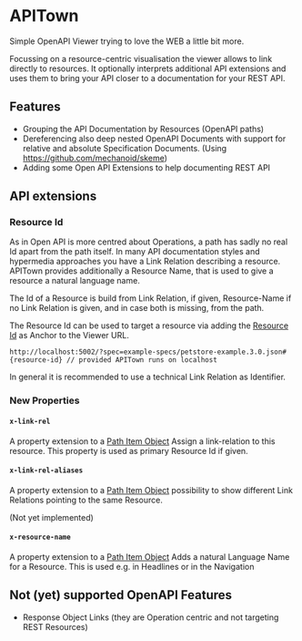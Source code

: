 # APITown

Simple OpenAPI Viewer trying to love the WEB a little bit more.

Focussing on a resource-centric visualisation the viewer allows to link directly to resources.
It optionally interprets additional API extensions and uses them to bring your API closer
to a documentation for your REST API.

## Features

* Grouping the API Documentation by Resources (OpenAPI paths)
* Dereferencing also deep nested OpenAPI Documents with support for relative and absolute Specification Documents. (Using https://github.com/mechanoid/skeme)
* Adding some Open API Extensions to help documenting REST API


## API extensions

### Resource Id

As in Open API is more centred about Operations, a path has sadly no real Id apart from the path itself.
In many API documentation styles and hypermedia approaches you have a Link Relation describing a resource.
APITown provides additionally a Resource Name, that is used to give a resource a natural language name.

The Id of a Resource is build from Link Relation, if given, Resource-Name if no Link Relation is given, and in case
both is missing, from the path.

The Resource Id can be used to target a resource via adding the [Resource Id]() as Anchor to the Viewer URL.

```
http://localhost:5002/?spec=example-specs/petstore-example.3.0.json#{resource-id} // provided APITown runs on localhost
```


In general it is recommended to use a technical Link Relation as Identifier.

### New Properties

#### `x-link-rel`

A property extension to a [Path Item Object](http://spec.openapis.org/oas/v3.0.2#pathItemObject)
Assign a link-relation to this resource. This property is used as primary Resource Id if given.

#### `x-link-rel-aliases`

A property extension to a [Path Item Object](http://spec.openapis.org/oas/v3.0.2#pathItemObject)
possibility to show different Link Relations pointing to the same Resource.

(Not yet implemented)

#### `x-resource-name`

A property extension to a [Path Item Object](http://spec.openapis.org/oas/v3.0.2#pathItemObject)
Adds a natural Language Name for a Resource. This is used e.g. in Headlines or in the Navigation



## Not (yet) supported OpenAPI Features

* Response Object Links (they are Operation centric and not targeting REST Resources)
